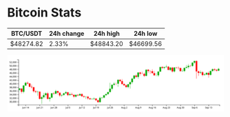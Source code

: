 # Bitcoin Stats

BTC/USDT|24h change|24h high|24h low|
|---|---|---|---|
|$48274.82|2.33%|$48843.20|$46699.56|

<img src="./chart.svg">
